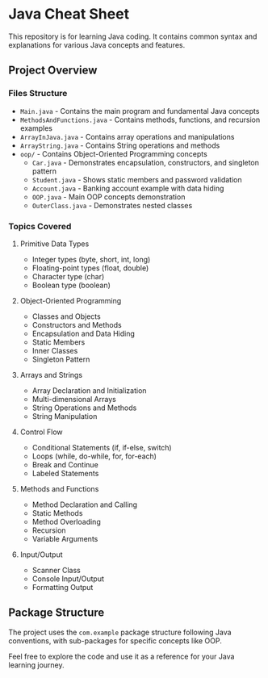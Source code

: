 # Java Cheat Sheet

This repository is for learning Java coding. It contains common syntax and explanations for various Java concepts and features.

## Project Overview

### Files Structure

- `Main.java` - Contains the main program and fundamental Java concepts
- `MethodsAndFunctions.java` - Contains methods, functions, and recursion examples
- `ArrayInJava.java` - Contains array operations and manipulations
- `ArrayString.java` - Contains String operations and methods
- `oop/` - Contains Object-Oriented Programming concepts
  - `Car.java` - Demonstrates encapsulation, constructors, and singleton pattern
  - `Student.java` - Shows static members and password validation
  - `Account.java` - Banking account example with data hiding
  - `OOP.java` - Main OOP concepts demonstration
  - `OuterClass.java` - Demonstrates nested classes

### Topics Covered

1. Primitive Data Types

   - Integer types (byte, short, int, long)
   - Floating-point types (float, double)
   - Character type (char)
   - Boolean type (boolean)

2. Object-Oriented Programming

   - Classes and Objects
   - Constructors and Methods
   - Encapsulation and Data Hiding
   - Static Members
   - Inner Classes
   - Singleton Pattern

3. Arrays and Strings

   - Array Declaration and Initialization
   - Multi-dimensional Arrays
   - String Operations and Methods
   - String Manipulation

4. Control Flow

   - Conditional Statements (if, if-else, switch)
   - Loops (while, do-while, for, for-each)
   - Break and Continue
   - Labeled Statements

5. Methods and Functions

   - Method Declaration and Calling
   - Static Methods
   - Method Overloading
   - Recursion
   - Variable Arguments

6. Input/Output
   - Scanner Class
   - Console Input/Output
   - Formatting Output

## Package Structure

The project uses the `com.example` package structure following Java conventions, with sub-packages for specific concepts like OOP.

Feel free to explore the code and use it as a reference for your Java learning journey.
